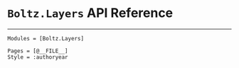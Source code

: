 # `Boltz.Layers` API Reference

---

```@autodocs
Modules = [Boltz.Layers]
```

```@bibliography
Pages = [@__FILE__]
Style = :authoryear
```
